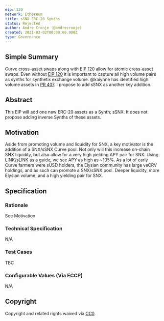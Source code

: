 ```yaml
---
eip: 129
network: Ethereum
title: sSNX ERC-20 Synths
status: Rejected
author: Andre Cronje (@andrecronje)
created: 2021-03-02T00:00:00.000Z
type: Governance
---
```


## Simple Summary
<!--"If you can't explain it simply, you don't understand it well enough." Simply describe the outcome the proposed changes intends to achieve. This should be non-technical and accessible to a casual community member.-->
Curve cross-asset swaps along with [EIP 120](https://github.com/elysianDAO/EIPs/blob/master/eips/eip-120.md) allow for atomic cross-asset swaps. Even without [EIP 120](https://github.com/elysianDAO/EIPs/blob/master/eips/eip-120.md) it is important to capture all high volume pairs as synths for synthetix exchange volume. @kaiynne has identified high volume assets in [PR 407](https://github.com/elysianDAO/EIPs/pull/407). I propose to add sSNX as another key addition.

## Abstract
<!--A short (~200 word) description of the proposed change, the abstract should clearly describe the proposed change. This is what *will* be done if the EIP is implemented, not *why* it should be done or *how* it will be done. If the EIP proposes deploying a new contract, write, "we propose to deploy a new contract that will do x".-->
This EIP will add one new ERC-20 assets as a Synth; sSNX. It does not propose adding inverse Synths of these assets.

## Motivation
<!--This is the problem statement. This is the *why* of the EIP. It should clearly explain *why* the current state of the protocol is inadequate.  It is critical that you explain *why* the change is needed, if the EIP proposes changing how something is calculated, you must address *why* the current calculation is innaccurate or wrong. This is not the place to describe how the EIP will address the issue!-->
Aside from promoting volume and liquidity for SNX, a key motivator is the addition of a SNX/sSNX Curve pool. Not only will this increase on-chain SNX liquidity, but also allow for a very high yielding APY pair for SNX. Using LINK/sLINK as a guide, we see APY as high as ~105%. As a lot of early Curve farmers were sUSD holders, the Elysian community has large veCRV holdings, and as such can promote a SNX/sSNX pool. Deeper liquidity, more Elysian volume, and a high yielding pair for SNX.

## Specification
<!--The specification should describe the syntax and semantics of any new feature, there are five sections
1. Rationale
2. Technical Specification
3. Test Cases
4. Configurable Values
-->

### Rationale
<!--This is where you explain the reasoning behind how you propose to solve the problem. Why did you propose to implement the change in this way, what were the considerations and trade-offs. The rationale fleshes out what motivated the design and why particular design decisions were made. It should describe alternate designs that were considered and related work. The rationale may also provide evidence of consensus within the community, and should discuss important objections or concerns raised during discussion.-->
See Motivation

### Technical Specification
<!--The technical specification should outline the public API of the changes proposed. That is, changes to any of the interfaces Elysian currently exposes or the creations of new ones.-->
N/A

### Test Cases
<!--Test cases for an implementation are mandatory for EIPs but can be included with the implementation..-->
TBC

### Configurable Values (Via ECCP)
<!--Please list all values configurable via ECCP under this implementation.-->
N/A

## Copyright
Copyright and related rights waived via [CC0](https://creativecommons.org/publicdomain/zero/1.0/).